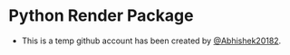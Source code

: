 # Python Render Package 


- This is a temp github account has been created by [@Abhishek20182](https://github.com/Abhishek20182). 

